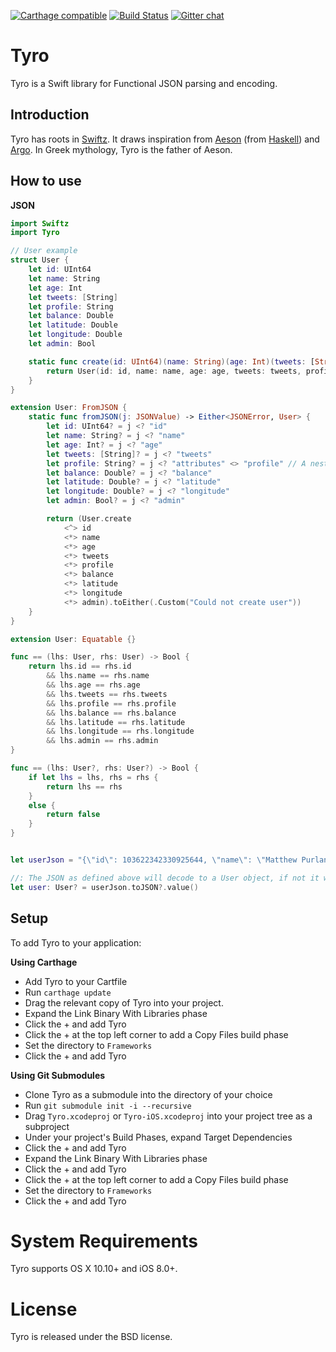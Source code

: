  [![Carthage compatible](https://img.shields.io/badge/Carthage-compatible-4BC51D.svg?style=flat)](https://github.com/Carthage/Carthage)
[![Build Status](https://travis-ci.org/typelift/Tyro.svg?branch=master)](https://travis-ci.org/typelift/Tyro)
[![Gitter chat](https://badges.gitter.im/DPVN/chat.png)](https://gitter.im/typelift/general?utm_source=share-link&utm_medium=link&utm_campaign=share-link)

Tyro
======

Tyro is a Swift library for Functional JSON parsing and encoding. 

Introduction
------------

Tyro has roots in [Swiftz](https://github.com/typelift/Swiftz). It draws inspiration from [Aeson](https://github.com/bos/aeson) (from [Haskell](https://www.haskell.org)) and [Argo](https://github.com/thoughtbot/Argo). In Greek mythology, Tyro is the father of Aeson.

How to use
----------

**JSON**

```swift    
import Swiftz
import Tyro

// User example
struct User {
    let id: UInt64
    let name: String
    let age: Int
    let tweets: [String]
    let profile: String
    let balance: Double
    let latitude: Double
    let longitude: Double
    let admin: Bool

    static func create(id: UInt64)(name: String)(age: Int)(tweets: [String])(profile: String)(balance: Double)(latitude: Double)(longitude: Double)(admin: Bool) -> User {
        return User(id: id, name: name, age: age, tweets: tweets, profile: profile, balance: balance, latitude: latitude, longitude: longitude, admin: admin)
    }
}

extension User: FromJSON {
    static func fromJSON(j: JSONValue) -> Either<JSONError, User> {
        let id: UInt64? = j <? "id"
        let name: String? = j <? "name"
        let age: Int? = j <? "age"
        let tweets: [String]? = j <? "tweets"
        let profile: String? = j <? "attributes" <> "profile" // A nested keypath
        let balance: Double? = j <? "balance"
        let latitude: Double? = j <? "latitude"
        let longitude: Double? = j <? "longitude"
        let admin: Bool? = j <? "admin"

        return (User.create
            <^> id
            <*> name
            <*> age
            <*> tweets
            <*> profile
            <*> balance
            <*> latitude
            <*> longitude
            <*> admin).toEither(.Custom("Could not create user"))
    }
}

extension User: Equatable {}

func == (lhs: User, rhs: User) -> Bool {
    return lhs.id == rhs.id
        && lhs.name == rhs.name
        && lhs.age == rhs.age
        && lhs.tweets == rhs.tweets
        && lhs.profile == rhs.profile
        && lhs.balance == rhs.balance
        && lhs.latitude == rhs.latitude
        && lhs.longitude == rhs.longitude
        && lhs.admin == rhs.admin
}

func == (lhs: User?, rhs: User?) -> Bool {
    if let lhs = lhs, rhs = rhs {
        return lhs == rhs
    }
    else {
        return false
    }
}


let userJson = "{\"id\": 103622342330925644, \"name\": \"Matthew Purland\", \"age\": 30, \"tweets\": [\"Hello from Tyro\"], \"attributes\": {\"profile\": \"Test Profile\"}, \"balance\": 102.30, \"admin\": true, \"latitude\": 31.75, \"longitude\": 31.75}"

//: The JSON as defined above will decode to a User object, if not it will return nil.
let user: User? = userJson.toJSON?.value()
```

Setup
-----

To add Tyro to your application:

**Using Carthage**

- Add Tyro to your Cartfile
- Run `carthage update`
- Drag the relevant copy of Tyro into your project.
- Expand the Link Binary With Libraries phase
- Click the + and add Tyro
- Click the + at the top left corner to add a Copy Files build phase
- Set the directory to `Frameworks`
- Click the + and add Tyro

**Using Git Submodules**

- Clone Tyro as a submodule into the directory of your choice
- Run `git submodule init -i --recursive`
- Drag `Tyro.xcodeproj` or `Tyro-iOS.xcodeproj` into your project tree as a subproject
- Under your project's Build Phases, expand Target Dependencies
- Click the + and add Tyro
- Expand the Link Binary With Libraries phase
- Click the + and add Tyro
- Click the + at the top left corner to add a Copy Files build phase
- Set the directory to `Frameworks`
- Click the + and add Tyro
 

System Requirements
===================

Tyro supports OS X 10.10+ and iOS 8.0+.

License
=======

Tyro is released under the BSD license.
